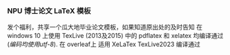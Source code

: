 ### NPU 博士论文 LaTeX 模板
发个福利，共享一个瓜大地毕业论文模板，如果知道原出处的及时告知
在 windows 10 上使用 TexLive (2013及2015) 中的 pdflatex 和 xelatex 均编译通过 (*编码均使用utf-8*).
在 overleaf上 适用 XeLaTex TexLive2023 编译通过

